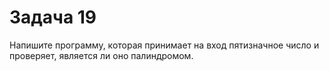 # Задача 19
Напишите программу, которая принимает на вход пятизначное число и проверяет, является ли оно палиндромом.